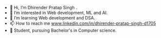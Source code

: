 - 👋 Hi, I’m Dhirender Pratap Singh .
- 👀 I’m interested in Web development, ML and AI.
- 🌱 I’m learning Web development and DSA.
- 📫 How to reach me www.linkedin.com/in/dhirender-pratap-singh-d1705
- 📑 Student, pursuing Bachelor's in Computer science.
<!---
Division17/Division17 is a ✨ special ✨ repository because its `README.md` (this file) appears on your GitHub profile.
You can click the Preview link to take a look at your changes.
--->
